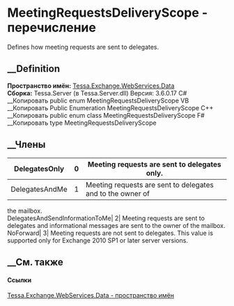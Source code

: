 # MeetingRequestsDeliveryScope - перечисление
Defines how meeting requests are sent to delegates.
## __Definition
 **Пространство имён:**
[Tessa.Exchange.WebServices.Data](N_Tessa_Exchange_WebServices_Data.htm)  
 **Сборка:** Tessa.Server (в Tessa.Server.dll) Версия: 3.6.0.17
C# __Копировать
     public enum MeetingRequestsDeliveryScope
VB __Копировать
     Public Enumeration MeetingRequestsDeliveryScope
C++ __Копировать
     public enum class MeetingRequestsDeliveryScope
F# __Копировать
     type MeetingRequestsDeliveryScope
##  __Члены
DelegatesOnly| 0|  Meeting requests are sent to delegates only.  
---|---|---  
DelegatesAndMe| 1|  Meeting requests are sent to delegates and to the owner of
the mailbox.  
DelegatesAndSendInformationToMe| 2|  Meeting requests are sent to delegates
and informational messages are sent to the owner of the mailbox.  
NoForward| 3|  Meeting requests are not sent to delegates. This value is
supported only for Exchange 2010 SP1 or later server versions.  
## __См. также
#### Ссылки
[Tessa.Exchange.WebServices.Data - пространство
имён](N_Tessa_Exchange_WebServices_Data.htm)
